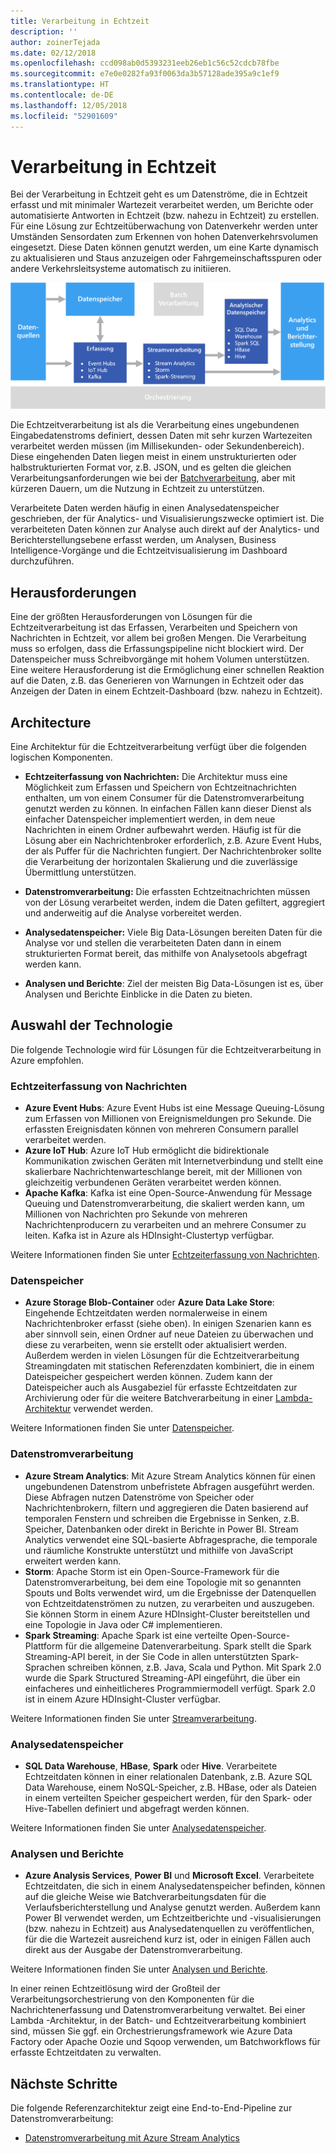 ```yaml
---
title: Verarbeitung in Echtzeit
description: ''
author: zoinerTejada
ms.date: 02/12/2018
ms.openlocfilehash: ccd098ab0d5393231eeb26eb1c56c52cdcb78fbe
ms.sourcegitcommit: e7e0e0282fa93f0063da3b57128ade395a9c1ef9
ms.translationtype: HT
ms.contentlocale: de-DE
ms.lasthandoff: 12/05/2018
ms.locfileid: "52901609"
---
```

# <a name="real-time-processing"></a>Verarbeitung in Echtzeit

Bei der Verarbeitung in Echtzeit geht es um Datenströme, die in Echtzeit erfasst und mit minimaler Wartezeit verarbeitet werden, um Berichte oder automatisierte Antworten in Echtzeit (bzw. nahezu in Echtzeit) zu erstellen. Für eine Lösung zur Echtzeitüberwachung von Datenverkehr werden unter Umständen Sensordaten zum Erkennen von hohen Datenverkehrsvolumen eingesetzt. Diese Daten können genutzt werden, um eine Karte dynamisch zu aktualisieren und Staus anzuzeigen oder Fahrgemeinschaftsspuren oder andere Verkehrsleitsysteme automatisch zu initiieren.

![](./images/real-time-pipeline.png)

Die Echtzeitverarbeitung ist als die Verarbeitung eines ungebundenen Eingabedatenstroms definiert, dessen Daten mit sehr kurzen Wartezeiten verarbeitet werden müssen (im Millisekunden- oder Sekundenbereich). Diese eingehenden Daten liegen meist in einem unstrukturierten oder halbstrukturierten Format vor, z.B. JSON, und es gelten die gleichen Verarbeitungsanforderungen wie bei der [Batchverarbeitung](./batch-processing.md), aber mit kürzeren Dauern, um die Nutzung in Echtzeit zu unterstützen.

Verarbeitete Daten werden häufig in einen Analysedatenspeicher geschrieben, der für Analytics- und Visualisierungszwecke optimiert ist. Die verarbeiteten Daten können zur Analyse auch direkt auf der Analytics- und Berichterstellungsebene erfasst werden, um Analysen, Business Intelligence-Vorgänge und die Echtzeitvisualisierung im Dashboard durchzuführen.

## <a name="challenges"></a>Herausforderungen

Eine der größten Herausforderungen von Lösungen für die Echtzeitverarbeitung ist das Erfassen, Verarbeiten und Speichern von Nachrichten in Echtzeit, vor allem bei großen Mengen. Die Verarbeitung muss so erfolgen, dass die Erfassungspipeline nicht blockiert wird. Der Datenspeicher muss Schreibvorgänge mit hohem Volumen unterstützen. Eine weitere Herausforderung ist die Ermöglichung einer schnellen Reaktion auf die Daten, z.B. das Generieren von Warnungen in Echtzeit oder das Anzeigen der Daten in einem Echtzeit-Dashboard (bzw. nahezu in Echtzeit).

## <a name="architecture"></a>Architecture

Eine Architektur für die Echtzeitverarbeitung verfügt über die folgenden logischen Komponenten.

- **Echtzeiterfassung von Nachrichten:** Die Architektur muss eine Möglichkeit zum Erfassen und Speichern von Echtzeitnachrichten enthalten, um von einem Consumer für die Datenstromverarbeitung genutzt werden zu können. In einfachen Fällen kann dieser Dienst als einfacher Datenspeicher implementiert werden, in dem neue Nachrichten in einem Ordner aufbewahrt werden. Häufig ist für die Lösung aber ein Nachrichtenbroker erforderlich, z.B. Azure Event Hubs, der als Puffer für die Nachrichten fungiert. Der Nachrichtenbroker sollte die Verarbeitung der horizontalen Skalierung und die zuverlässige Übermittlung unterstützen.

- **Datenstromverarbeitung:** Die erfassten Echtzeitnachrichten müssen von der Lösung verarbeitet werden, indem die Daten gefiltert, aggregiert und anderweitig auf die Analyse vorbereitet werden.

- **Analysedatenspeicher:** Viele Big Data-Lösungen bereiten Daten für die Analyse vor und stellen die verarbeiteten Daten dann in einem strukturierten Format bereit, das mithilfe von Analysetools abgefragt werden kann. 

- **Analysen und Berichte**: Ziel der meisten Big Data-Lösungen ist es, über Analysen und Berichte Einblicke in die Daten zu bieten. 

## <a name="technology-choices"></a>Auswahl der Technologie

Die folgende Technologie wird für Lösungen für die Echtzeitverarbeitung in Azure empfohlen.

### <a name="real-time-message-ingestion"></a>Echtzeiterfassung von Nachrichten

- **Azure Event Hubs**: Azure Event Hubs ist eine Message Queuing-Lösung zum Erfassen von Millionen von Ereignismeldungen pro Sekunde. Die erfassten Ereignisdaten können von mehreren Consumern parallel verarbeitet werden.
- **Azure IoT Hub**: Azure IoT Hub ermöglicht die bidirektionale Kommunikation zwischen Geräten mit Internetverbindung und stellt eine skalierbare Nachrichtenwarteschlange bereit, mit der Millionen von gleichzeitig verbundenen Geräten verarbeitet werden können.
- **Apache Kafka**: Kafka ist eine Open-Source-Anwendung für Message Queuing und Datenstromverarbeitung, die skaliert werden kann, um Millionen von Nachrichten pro Sekunde von mehreren Nachrichtenproducern zu verarbeiten und an mehrere Consumer zu leiten. Kafka ist in Azure als HDInsight-Clustertyp verfügbar.

Weitere Informationen finden Sie unter [Echtzeiterfassung von Nachrichten](../technology-choices/real-time-ingestion.md).

### <a name="data-storage"></a>Datenspeicher

- **Azure Storage Blob-Container** oder **Azure Data Lake Store**: Eingehende Echtzeitdaten werden normalerweise in einem Nachrichtenbroker erfasst (siehe oben). In einigen Szenarien kann es aber sinnvoll sein, einen Ordner auf neue Dateien zu überwachen und diese zu verarbeiten, wenn sie erstellt oder aktualisiert werden. Außerdem werden in vielen Lösungen für die Echtzeitverarbeitung Streamingdaten mit statischen Referenzdaten kombiniert, die in einem Dateispeicher gespeichert werden können. Zudem kann der Dateispeicher auch als Ausgabeziel für erfasste Echtzeitdaten zur Archivierung oder für die weitere Batchverarbeitung in einer [Lambda-Architektur](../big-data/index.md#lambda-architecture) verwendet werden.

Weitere Informationen finden Sie unter [Datenspeicher](../technology-choices/data-storage.md).

### <a name="stream-processing"></a>Datenstromverarbeitung

- **Azure Stream Analytics**: Mit Azure Stream Analytics können für einen ungebundenen Datenstrom unbefristete Abfragen ausgeführt werden. Diese Abfragen nutzen Datenströme von Speicher oder Nachrichtenbrokern, filtern und aggregieren die Daten basierend auf temporalen Fenstern und schreiben die Ergebnisse in Senken, z.B. Speicher, Datenbanken oder direkt in Berichte in Power BI. Stream Analytics verwendet eine SQL-basierte Abfragesprache, die temporale und räumliche Konstrukte unterstützt und mithilfe von JavaScript erweitert werden kann.
- **Storm**: Apache Storm ist ein Open-Source-Framework für die Datenstromverarbeitung, bei dem eine Topologie mit so genannten Spouts und Bolts verwendet wird, um die Ergebnisse der Datenquellen von Echtzeitdatenströmen zu nutzen, zu verarbeiten und auszugeben. Sie können Storm in einem Azure HDInsight-Cluster bereitstellen und eine Topologie in Java oder C# implementieren.
- **Spark Streaming**: Apache Spark ist eine verteilte Open-Source-Plattform für die allgemeine Datenverarbeitung. Spark stellt die Spark Streaming-API bereit, in der Sie Code in allen unterstützten Spark-Sprachen schreiben können, z.B. Java, Scala und Python. Mit Spark 2.0 wurde die Spark Structured Streaming-API eingeführt, die über ein einfacheres und einheitlicheres Programmiermodell verfügt. Spark 2.0 ist in einem Azure HDInsight-Cluster verfügbar.

Weitere Informationen finden Sie unter [Streamverarbeitung](../technology-choices/stream-processing.md).

### <a name="analytical-data-store"></a>Analysedatenspeicher

- **SQL Data Warehouse**, **HBase**, **Spark** oder **Hive**. Verarbeitete Echtzeitdaten können in einer relationalen Datenbank, z.B. Azure SQL Data Warehouse, einem NoSQL-Speicher, z.B. HBase, oder als Dateien in einem verteilten Speicher gespeichert werden, für den Spark- oder Hive-Tabellen definiert und abgefragt werden können.

Weitere Informationen finden Sie unter [Analysedatenspeicher](../technology-choices/analytical-data-stores.md).

### <a name="analytics-and-reporting"></a>Analysen und Berichte

- **Azure Analysis Services**, **Power BI** und **Microsoft Excel**. Verarbeitete Echtzeitdaten, die sich in einem Analysedatenspeicher befinden, können auf die gleiche Weise wie Batchverarbeitungsdaten für die Verlaufsberichterstellung und Analyse genutzt werden. Außerdem kann Power BI verwendet werden, um Echtzeitberichte und -visualisierungen (bzw. nahezu in Echtzeit) aus Analysedatenquellen zu veröffentlichen, für die die Wartezeit ausreichend kurz ist, oder in einigen Fällen auch direkt aus der Ausgabe der Datenstromverarbeitung.

Weitere Informationen finden Sie unter [Analysen und Berichte](../technology-choices/analysis-visualizations-reporting.md).

In einer reinen Echtzeitlösung wird der Großteil der Verarbeitungsorchestrierung von den Komponenten für die Nachrichtenerfassung und Datenstromverarbeitung verwaltet. Bei einer Lambda -Architektur, in der Batch- und Echtzeitverarbeitung kombiniert sind, müssen Sie ggf. ein Orchestrierungsframework wie Azure Data Factory oder Apache Oozie und Sqoop verwenden, um Batchworkflows für erfasste Echtzeitdaten zu verwalten.

## <a name="next-steps"></a>Nächste Schritte

Die folgende Referenzarchitektur zeigt eine End-to-End-Pipeline zur Datenstromverarbeitung:

- [Datenstromverarbeitung mit Azure Stream Analytics](../../reference-architectures/data/stream-processing-stream-analytics.md)